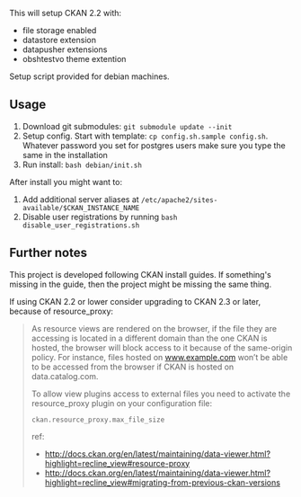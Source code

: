 This will setup CKAN 2.2 with:
- file storage enabled
- datastore extension
- datapusher extensions
- obshtestvo theme extention

Setup script provided for debian machines.

## Usage

1. Download git submodules: `git submodule update --init`
1. Setup config. Start with template: `cp config.sh.sample config.sh`. Whatever password you set for postgres users
make sure you type the same in the installation
1. Run install: `bash debian/init.sh`

After install you might want to:

1. Add additional server aliases at `/etc/apache2/sites-available/$CKAN_INSTANCE_NAME`
1. Disable user registrations by running `bash disable_user_registrations.sh`


## Further notes
This project is developed following CKAN install guides. If something's missing in the guide, then the project might be
missing the same thing.

If using CKAN 2.2 or lower consider upgrading to CKAN 2.3 or later, because of resource_proxy:

>As resource views are rendered on the browser, if the file they are accessing is located in a different 
>domain than the one CKAN is hosted, the browser will block access to it because of the same-origin policy. For instance, 
>files hosted on www.example.com won’t be able to be accessed from the browser if CKAN is hosted on data.catalog.com.
>
>To allow view plugins access to external files you need to activate the resource_proxy plugin on your configuration file:
>
>```
>ckan.resource_proxy.max_file_size
>```
>
>ref:
> 
> - http://docs.ckan.org/en/latest/maintaining/data-viewer.html?highlight=recline_view#resource-proxy
> - http://docs.ckan.org/en/latest/maintaining/data-viewer.html?highlight=recline_view#migrating-from-previous-ckan-versions